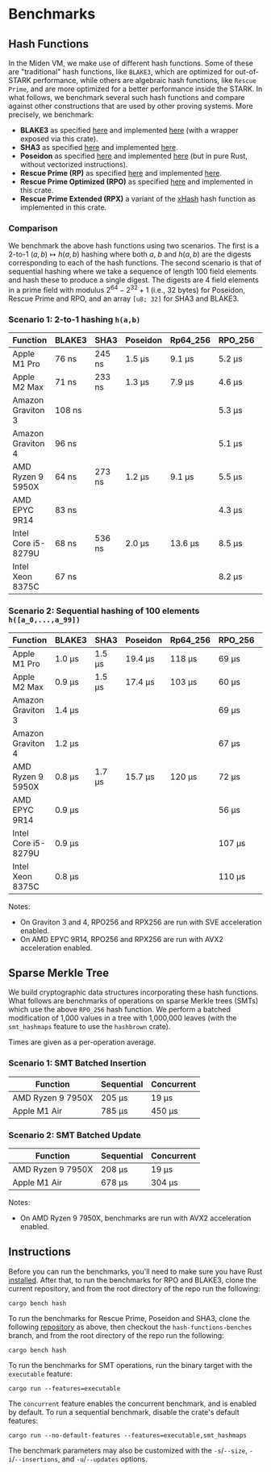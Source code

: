 # Benchmarks

## Hash Functions
In the Miden VM, we make use of different hash functions. Some of these are "traditional" hash functions, like `BLAKE3`, which are optimized for out-of-STARK performance, while others are algebraic hash functions, like `Rescue Prime`, and are more optimized for a better performance inside the STARK. In what follows, we benchmark several such hash functions and compare against other constructions that are used by other proving systems. More precisely, we benchmark:

* **BLAKE3** as specified [here](https://github.com/BLAKE3-team/BLAKE3-specs/blob/master/blake3.pdf) and implemented [here](https://github.com/BLAKE3-team/BLAKE3) (with a wrapper exposed via this crate).
* **SHA3** as specified [here](https://nvlpubs.nist.gov/nistpubs/FIPS/NIST.FIPS.202.pdf) and implemented [here](https://github.com/novifinancial/winterfell/blob/46dce1adf0/crypto/src/hash/sha/mod.rs).
* **Poseidon** as specified [here](https://eprint.iacr.org/2019/458.pdf) and implemented [here](https://github.com/mir-protocol/plonky2/blob/806b88d7d6e69a30dc0b4775f7ba275c45e8b63b/plonky2/src/hash/poseidon_goldilocks.rs) (but in pure Rust, without vectorized instructions).
* **Rescue Prime (RP)** as specified [here](https://eprint.iacr.org/2020/1143) and implemented [here](https://github.com/novifinancial/winterfell/blob/46dce1adf0/crypto/src/hash/rescue/rp64_256/mod.rs).
* **Rescue Prime Optimized (RPO)** as specified [here](https://eprint.iacr.org/2022/1577) and implemented in this crate.
* **Rescue Prime Extended (RPX)** a variant of the [xHash](https://eprint.iacr.org/2023/1045) hash function as implemented in this crate.

### Comparison
We benchmark the above hash functions using two scenarios. The first is a 2-to-1 $(a,b)\mapsto h(a,b)$ hashing where both $a$, $b$ and $h(a,b)$ are the digests corresponding to each of the hash functions.
The second scenario is that of sequential hashing where we take a sequence of length $100$ field elements and hash these to produce a single digest. The digests are $4$ field elements in a prime field with modulus $2^{64} - 2^{32} + 1$ (i.e., 32 bytes) for Poseidon, Rescue Prime and RPO, and an array `[u8; 32]` for SHA3 and BLAKE3.

### Scenario 1: 2-to-1 hashing `h(a,b)`

| Function            | BLAKE3 | SHA3    | Poseidon  | Rp64_256  | RPO_256 | RPX_256 |
| ------------------- | ------ | ------- | --------- | --------- | ------- | ------- |
| Apple M1 Pro        | 76 ns  | 245 ns  |  1.5 µs   |  9.1 µs   | 5.2 µs  | 2.7 µs  |
| Apple M2 Max        | 71 ns  | 233 ns  |  1.3 µs   |  7.9 µs   | 4.6 µs  | 2.4 µs  |
| Amazon Graviton 3   | 108 ns |         |           |           | 5.3 µs  | 3.1 µs  |
| Amazon Graviton 4   | 96 ns  |         |           |           | 5.1 µs  | 2.8 µs  |
| AMD Ryzen 9 5950X   | 64 ns  | 273 ns  |  1.2 µs   |  9.1 µs   | 5.5 µs  |         |
| AMD EPYC 9R14       | 83 ns  |         |           |           | 4.3 µs  | 2.4 µs  |
| Intel Core i5-8279U | 68 ns  | 536 ns  |  2.0 µs   |  13.6 µs  | 8.5 µs  | 4.4 µs  |
| Intel Xeon 8375C    | 67 ns  |         |           |           | 8.2 µs  |         |

### Scenario 2: Sequential hashing of 100 elements `h([a_0,...,a_99])`

| Function            | BLAKE3 | SHA3    | Poseidon  | Rp64_256  | RPO_256 | RPX_256 |
| ------------------- | -------| ------- | --------- | --------- | ------- | ------- |
| Apple M1 Pro        | 1.0 µs | 1.5 µs  |  19.4 µs  |   118 µs  | 69 µs   | 35 µs   |
| Apple M2 Max        | 0.9 µs | 1.5 µs  |  17.4 µs  |   103 µs  | 60 µs   | 31 µs   |
| Amazon Graviton 3   | 1.4 µs |         |           |           | 69 µs   | 41 µs   |
| Amazon Graviton 4   | 1.2 µs |         |           |           | 67 µs   | 36 µs   |
| AMD Ryzen 9 5950X   | 0.8 µs | 1.7 µs  |  15.7 µs  |   120 µs  | 72 µs   |         |
| AMD EPYC 9R14       | 0.9 µs |         |           |           | 56 µs   | 32 µs   |
| Intel Core i5-8279U | 0.9 µs |         |           |           | 107 µs  | 56 µs   |
| Intel Xeon 8375C    | 0.8 µs |         |           |           | 110 µs  |         |

Notes:
- On Graviton 3 and 4, RPO256 and RPX256 are run with SVE acceleration enabled.
- On AMD EPYC 9R14, RPO256 and RPX256 are run with AVX2 acceleration enabled.

## Sparse Merkle Tree
We build cryptographic data structures incorporating these hash functions.
What follows are benchmarks of operations on sparse Merkle trees (SMTs) which use the above `RPO_256` hash function.
We perform a batched modification of 1,000 values in a tree with 1,000,000 leaves (with the `smt_hashmaps` feature to use the `hashbrown` crate).

Times are given as a per-operation average.

### Scenario 1: SMT Batched Insertion

| Function          | Sequential | Concurrent |
| ----------------- | ---------- | ---------- |
| AMD Ryzen 9 7950X | 205 µs     |  19 µs     |
| Apple M1 Air      | 785 µs     | 450 µs     |

### Scenario 2: SMT Batched Update

| Function          | Sequential | Concurrent |
| ----------------- | ---------- | ---------- |
| AMD Ryzen 9 7950X | 208 µs     |  19 µs     |
| Apple M1 Air      | 678 µs     | 304 µs     |

Notes:
- On AMD Ryzen 9 7950X, benchmarks are run with AVX2 acceleration enabled.

## Instructions
Before you can run the benchmarks, you'll need to make sure you have Rust [installed](https://www.rust-lang.org/tools/install). After that, to run the benchmarks for RPO and BLAKE3, clone the current repository, and from the root directory of the repo run the following:

 ```
 cargo bench hash
 ```

To run the benchmarks for Rescue Prime, Poseidon and SHA3, clone the following [repository](https://github.com/Dominik1999/winterfell.git) as above, then checkout the `hash-functions-benches` branch, and from the root directory of the repo run the following:

```
cargo bench hash
```

To run the benchmarks for SMT operations, run the binary target with the `executable` feature:

```
cargo run --features=executable
```

The `concurrent` feature enables the concurrent benchmark, and is enabled by default. To run a sequential benchmark,
disable the crate's default features:

```
cargo run --no-default-features --features=executable,smt_hashmaps
```

The benchmark parameters may also be customized with the `-s`/`--size`, `-i`/`--insertions`, and `-u`/`--updates` options.

